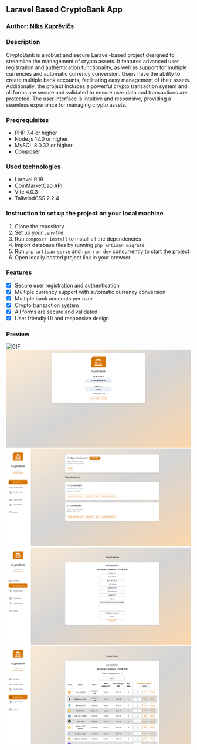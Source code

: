 ## Laravel Based CryptoBank App
### Author: [Niks Kuprēvičs](https://www.linkedin.com/in/niks-kupr%C4%93vi%C4%8Ds/)

### Description
CryptoBank is a robust and secure Laravel-based
project designed to streamline the management of crypto assets. It features
advanced user registration and authentication functionality, as well as support
for multiple currencies and automatic currency conversion. 
Users have the ability to create multiple bank accounts, facilitating easy management
of their assets. Additionally, the project includes a powerful crypto transaction 
system and all forms are secure and validated to ensure user data and transactions
are protected. The user interface is intuitive and responsive, providing a seamless 
experience for managing crypto assets.

### Preqrequisites
- PHP 7.4 or higher
- Node.js 12.0 or higher
- MySQL 8.0.32 or higher
- Composer

### Used technologies
- Laravel 9.19
- CoinMarketCap API
- Vite 4.0.3
- TailwindCSS 2.2.4

### Instruction to set up the project on your local machine
1. Clone the repository
2. Set up your `.env` file
3. Run `composer install` to install all the dependencies
4. Import database files by running `php artisan migrate`
5. Run `php artisan serve` and `npm run dev` concurrently to start the project
6. Open locally hosted project link in your browser

### Features
- [x] Secure user registration and authentication
- [x] Multiple currency support with automatic currency conversion
- [x] Multiple bank accounts per user
- [x] Crypto transaction system
- [x] All forms are secure and validated
- [x] User friendly UI and responsive design

### Preview
![GIF](Screenshots/Bank%20Project%20demo.gif)
![Screenshot 1](Screenshots/Screenshot_1.png)
![Screenshot 2](Screenshots/Screenshot_2.png)
![Screenshot 3](Screenshots/Screenshot_3.png)
![Screenshot 4](Screenshots/Screenshot_4.png)
